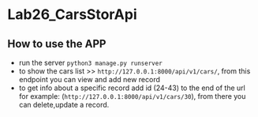 # Lab26_CarsStorApi

##  How to use the APP

- run the server `python3 manage.py runserver`
- to show the cars list >> `http://127.0.0.1:8000/api/v1/cars/`, from this endpoint you can view and add new record
- to get info about a specific record add id (24-43) to the end of the url for example: (`http://127.0.0.1:8000/api/v1/cars/30`), from there you can delete,update a record.